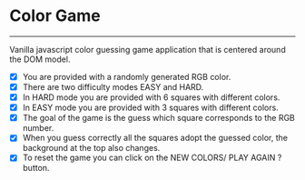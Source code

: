 # Color Game  
---
Vanilla javascript color guessing game application that is centered around the DOM model.   
- [x] You are provided with a randomly generated RGB color.
- [x] There are two difficulty modes  EASY and HARD.
- [x] In HARD mode you are provided with 6 squares with different colors.
- [x] In EASY mode you are provided with 3 squares with different colors.  
- [x] The goal of the game is the guess which square corresponds to the RGB number.
- [x] When you guess correctly all the squares adopt the guessed color, the background at the top also changes.
- [x] To reset the game you can click on the NEW COLORS/ PLAY AGAIN ? button.
